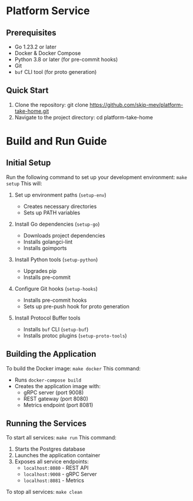# Platform Service

## Prerequisites
- Go 1.23.2 or later
- Docker & Docker Compose
- Python 3.8 or later (for pre-commit hooks)
- Git
- `buf` CLI tool (for proto generation)

## Quick Start

1. Clone the repository: git clone https://github.com/skip-mev/platform-take-home.git
2. Navigate to the project directory: cd platform-take-home


# Build and Run Guide

## Initial Setup
Run the following command to set up your development environment: `make setup`
This will:
1. Set up environment paths (`setup-env`)
   - Creates necessary directories
   - Sets up PATH variables

2. Install Go dependencies (`setup-go`)
   - Downloads project dependencies
   - Installs golangci-lint
   - Installs goimports

3. Install Python tools (`setup-python`)
   - Upgrades pip
   - Installs pre-commit

4. Configure Git hooks (`setup-hooks`)
   - Installs pre-commit hooks
   - Sets up pre-push hook for proto generation

5. Install Protocol Buffer tools
   - Installs `buf` CLI (`setup-buf`)
   - Installs protoc plugins (`setup-proto-tools`)

## Building the Application
To build the Docker image:
`make docker`
This command:
- Runs `docker-compose build`
- Creates the application image with:
  - gRPC server (port 9008)
  - REST gateway (port 8080)
  - Metrics endpoint (port 8081)

## Running the Services
To start all services:
`make run`
This command:
1. Starts the Postgres database
2. Launches the application container
3. Exposes all service endpoints:
   - `localhost:8080` - REST API
   - `localhost:9008` - gRPC Server
   - `localhost:8081` - Metrics

To stop all services:
`make clean`

